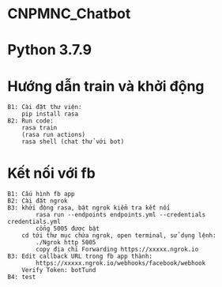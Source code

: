 # CNPMNC_Chatbot
# Python 3.7.9
# Hướng dẫn train và khởi động
    B1: Cài đặt thư viện:
        pip install rasa
    B2: Run code:
        rasa train
        (rasa run actions)
        rasa shell (chat thử với bot)
# Kết nối với fb
    B1: Cấu hình fb app
    B2: Cài đặt ngrok
    B3: khởi động rasa, bật ngrok kiểm tra kết nối
            rasa run --endpoints endpoints.yml --credentials credentials.yml
            cổng 5005 được bật
        cd tới thư mục chứa ngrok, open terminal, sử dụng lệnh:
            ./Ngrok http 5005
            copy địa chỉ Forwarding https://xxxxx.ngrok.io
    B3: Edit callback URL trong fb app thành:
            https://xxxxx.ngrok.io/webhooks/facebook/webhook
        Verify Token: botTund
    B4: test
